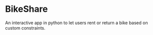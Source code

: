 # BikeShare
An interactive app in python to let users rent or return a bike based on custom constraints.
